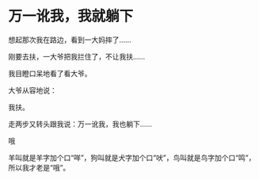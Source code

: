 # 万一讹我，我就躺下

想起那次我在路边，看到一大妈摔了…… 

刚要去扶，一大爷把我拦住了，不让我扶…… 

我目瞪口呆地看了看大爷。 

大爷从容地说： 

我扶。 

走两步又转头跟我说：万一讹我，我也躺下…… 

哦 

羊叫就是羊字加个口“咩”，狗叫就是犬字加个口“吠”，鸟叫就是鸟字加个口“鸣”，所以我才老是“哦”。